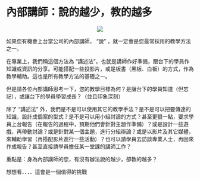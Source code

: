 # 內部講師：說的越少，教的越多 

<div style="clear: both; text-align: center;"><a href="http://4.bp.blogspot.com/-yhtrM4XBsG8/VhPsjMMKhdI/AAAAAAAAMuo/Ly1vPKgCJOs/s1600/j0422591_thumb.jpg" style="margin-left: 1em; margin-right: 1em;"><img border="0" src="http://4.bp.blogspot.com/-yhtrM4XBsG8/VhPsjMMKhdI/AAAAAAAAMuo/Ly1vPKgCJOs/s1600/j0422591_thumb.jpg"/></a></div>
<p>如果您有機會上台當公司的內部講師， “說” ，就一定會是您最常採用的教學方法之一。</p>
<p>在專業上，我們稱這個方法為 “講述法”，也就是講師作好準備，跟台下的學員作知識或資訊的分享。可能搭配一些投影片，或是板書（黑板、白板）的方式，作為教學輔助。這也是所有教學方法的基礎之一。<a name="more"></a></p>
<p>但是請各位內部講師思考一下，您的教學目標為何？是讓台下的學員知道（但忘記），或讓台下的學員學習成長？（並且印象深刻）</p>
<p>除了 “講述法” 外，我們是不是可以使用其它的教學手法？是不是可以把要傳達的知識，設計成個案的型式？是不是可以用小組討論的方式？甚至更狠一點，要求學員上台報告（在報告的過程中，預期他們會針對主題作準備）？或是設計一些遊戲，再帶動討論？或是針對某一個主題，進行分組辯論？或是以影片及其它媒體，來輔助學習（再搭配影片進行一些活動）？也可以請學員去訪談專業人士，再回來作成報告？甚至直接請學員擔任某一堂課的講師工作？</p>
<p>重點是：身為內部講師的您，有沒有辦法說的越少，卻教的越多？</p>
<p>想想看．．．．這會是一個值得的挑戰</p>